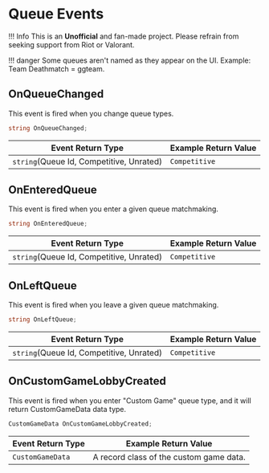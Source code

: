 # Queue Events

!!! Info 
    This is an **Unofficial** and fan-made project. Please refrain from seeking support from Riot or Valorant.

!!! danger
    Some queues aren't named as they appear on the UI. Example: Team Deathmatch = ggteam.

## OnQueueChanged
This event is fired when you change queue types.

```C#
string OnQueueChanged;
```

| **Event Return Type** | **Example Return Value** |
|------------------------|--------------------------|
| `string`(Queue Id, Competitive, Unrated)               | `Competitive`  |


## OnEnteredQueue
This event is fired when you enter a given queue matchmaking.

```C#
string OnEnteredQueue;
```

| **Event Return Type** | **Example Return Value** |
|------------------------|--------------------------|
| `string`(Queue Id, Competitive, Unrated)               | `Competitive`  |


## OnLeftQueue
This event is fired when you leave a given queue matchmaking.

```C#
string OnLeftQueue;
```

| **Event Return Type** | **Example Return Value** |
|------------------------|--------------------------|
| `string`(Queue Id, Competitive, Unrated)               | `Competitive`  |


## OnCustomGameLobbyCreated 
This event is fired when you enter "Custom Game" queue type, and it will return CustomGameData data type.

```C#
CustomGameData OnCustomGameLobbyCreated;
```

| **Event Return Type** | **Example Return Value** |
|------------------------|--------------------------|
| `CustomGameData`       | A record class of the custom game data. |